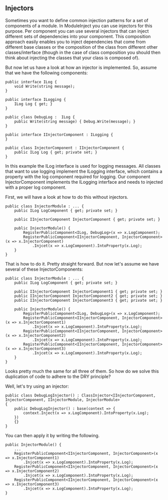 ﻿Injectors
---------

Sometimes you want to define common injection patterns for a set of components of a module. In ModuleInject you can use injectors for this purpose. Per component you can use several injectors that can inject different sets of dependencies into your component. This composition approach easily enables you to inject dependencies that come from different base classes or the composition of the class from different other classes/interface (though in the case of class composition you should then think about injecting the classes that your class is composed of).

But now let us have a look at how an injector is implemented. So, assume that we have the following components:

    public interface ILog {
        void Write(string message);
    }

    public interface ILogging {
        ILog Log { get; }
    }

    public class DebugLog :  ILog {
        public Write(string message) { Debug.Write(message); }
    }

    public interface IInjectorComponent : ILogging {
    }

    public class InjectorComponent : IInjectorComponent {
        public ILog Log { get; private set; }
    }

In this example the ILog interface is used for logging messages. All classes that want to use logging implement the ILogging interface, which contains a property with the log component required for logging. Our component InjectorComponent implements the ILogging interface and needs to injected with a proper log component.

First, we will have a look at how to do this without injectors.

    public class InjectorModule : ... {
        public ILog LogComponent { get; private set; }
    
        public IInjectorComponent InjectorComponent { get; private set; }

        public InjectorModule() {
            RegisterPublicComponent<ILog, DebugLog>(x => x.LogComponent);
            RegisterPublicComponent<IInjectorComponent, InjectorComponent>(x => x.InjectorComponent)
                .Injcet(x => x.LogComponent).IntoProperty(x.Log);
        }
    }

That is how to do it. Pretty straight forward. But now let's assume we have several of these InjectorComponents:

    public class InjectorModule : ... {
        public ILog LogComponent { get; private set; }
    
        public IInjectorComponent InjectorComponent1 { get; private set; }
        public IInjectorComponent InjectorComponent2 { get; private set; }
        public IInjectorComponent InjectorComponent3 { get; private set; }

        public InjectorModule() {
            RegisterPublicComponent<ILog, DebugLog>(x => x.LogComponent);
            RegisterPublicComponent<IInjectorComponent, InjectorComponent>(x => x.InjectorComponent1)
                .Injcet(x => x.LogComponent).IntoProperty(x.Log);
            RegisterPublicComponent<IInjectorComponent, InjectorComponent>(x => x.InjectorComponent2)
                .Injcet(x => x.LogComponent).IntoProperty(x.Log);
            RegisterPublicComponent<IInjectorComponent, InjectorComponent>(x => x.InjectorComponent3)
                .Injcet(x => x.LogComponent).IntoProperty(x.Log);
        }
    }

Looks pretty much the same for all three of them. So how do we solve this duplication of code to adhere to the DRY principle?

Well, let's try using an injector:

    public class DebugLogInjector() : ClassInjector<IInjectorComponent, InjectorComponent, IInjectorModule, InjectorModule> 
    {
        public DebugLogInjector() : base(context => {
            context.Inject(x => x.LogComponent).IntoProperty(x.Log);
        })
        {}
    }

You can then apply it by writing the following.

    public InjectorModule() {
        ...
        RegisterPublicComponent<IInjectorComponent, InjectorComponent>(x => x.InjectorComponent1)
            .Injcet(x => x.LogComponent).IntoProperty(x.Log);
        RegisterPublicComponent<IInjectorComponent, InjectorComponent>(x => x.InjectorComponent2)
            .Injcet(x => x.LogComponent).IntoProperty(x.Log);
        RegisterPublicComponent<IInjectorComponent, InjectorComponent>(x => x.InjectorComponent3)
            .Injcet(x => x.LogComponent).IntoProperty(x.Log);
    }